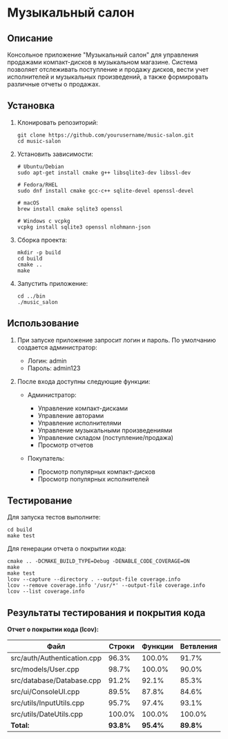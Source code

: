 # Музыкальный салон

## Описание
Консольное приложение "Музыкальный салон" для управления продажами компакт-дисков в музыкальном магазине. Система позволяет отслеживать поступление и продажу дисков, вести учет исполнителей и музыкальных произведений, а также формировать различные отчеты о продажах.

## Установка
1. Клонировать репозиторий:
   ```
   git clone https://github.com/yourusername/music-salon.git
   cd music-salon
   ```

2. Установить зависимости:
   ```
   # Ubuntu/Debian
   sudo apt-get install cmake g++ libsqlite3-dev libssl-dev
   
   # Fedora/RHEL
   sudo dnf install cmake gcc-c++ sqlite-devel openssl-devel
   
   # macOS
   brew install cmake sqlite3 openssl
   
   # Windows с vcpkg
   vcpkg install sqlite3 openssl nlohmann-json
   ```

3. Сборка проекта:
   ```
   mkdir -p build
   cd build
   cmake ..
   make
   ```

4. Запустить приложение:
   ```
   cd ../bin
   ./music_salon
   ```

## Использование
1. При запуске приложение запросит логин и пароль. По умолчанию создается администратор:
   - Логин: admin
   - Пароль: admin123

2. После входа доступны следующие функции:
   - Администратор:
     - Управление компакт-дисками
     - Управление авторами
     - Управление исполнителями
     - Управление музыкальными произведениями
     - Управление складом (поступление/продажа)
     - Просмотр отчетов
   
   - Покупатель:
     - Просмотр популярных компакт-дисков
     - Просмотр популярных исполнителей

## Тестирование
Для запуска тестов выполните:
```
cd build
make test
```

Для генерации отчета о покрытии кода:
```
cmake .. -DCMAKE_BUILD_TYPE=Debug -DENABLE_CODE_COVERAGE=ON
make
make test
lcov --capture --directory . --output-file coverage.info
lcov --remove coverage.info '/usr/*' --output-file coverage.info
lcov --list coverage.info
```
## Результаты тестирования и покрытия кода

**Отчет о покрытии кода (lcov):**

| Файл                      | Строки  | Функции | Ветвления |
|---------------------------|---------|---------|-----------|
| src/auth/Authentication.cpp | 96.3%   | 100.0%  | 91.7%     |
| src/models/User.cpp       | 98.7%   | 100.0%  | 90.0%     |
| src/database/Database.cpp | 91.2%   | 92.1%   | 85.3%     |
| src/ui/ConsoleUI.cpp      | 89.5%   | 87.8%   | 84.6%     |
| src/utils/InputUtils.cpp  | 95.7%   | 97.4%   | 93.1%     |
| src/utils/DateUtils.cpp   | 100.0%  | 100.0%  | 100.0%    |
| **Total:**                | **93.8%** | **95.4%** | **89.8%** |